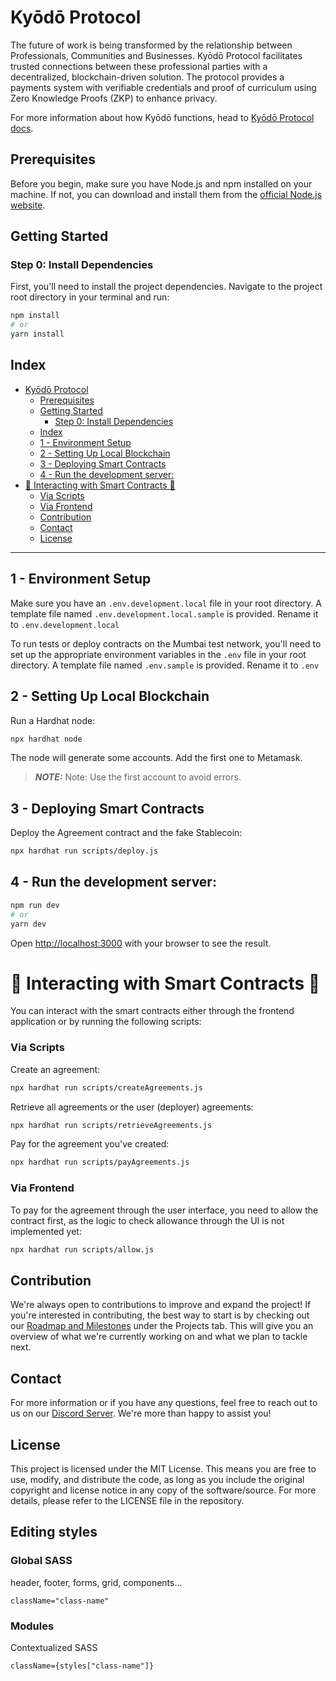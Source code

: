 # Kyōdō Protocol 

The future of work is being transformed by the relationship between Professionals, Communities and Businesses. Kyōdō Protocol facilitates trusted connections between these professional parties with a decentralized, blockchain-driven solution. The protocol provides a payments system with verifiable credentials and proof of curriculum using Zero Knowledge Proofs (ZKP) to enhance privacy. 

For more information about how Kyōdō functions, head to [Kyōdō Protocol docs](https://docs.kyodoprotocol.xyz/). 


## Prerequisites

Before you begin, make sure you have Node.js and npm installed on your machine. If not, you can download and install them from the [official Node.js website](https://nodejs.org/).

## Getting Started

### Step 0: Install Dependencies

First, you'll need to install the project dependencies. Navigate to the project root directory in your terminal and run:

```bash
npm install
# or
yarn install
```

## Index

- [Kyōdō Protocol](#kyōdō-protocol)
  - [Prerequisites](#prerequisites)
  - [Getting Started](#getting-started)
    - [Step 0: Install Dependencies](#step-0-install-dependencies)
  - [Index](#index)
  - [1 - Environment Setup](#1---environment-setup)
  - [2 - Setting Up Local Blockchain](#2---setting-up-local-blockchain)
  - [3 - Deploying Smart Contracts](#3---deploying-smart-contracts)
  - [4 - Run the development server:](#4---run-the-development-server)
- [🌟 Interacting with Smart Contracts 🌟](#-interacting-with-smart-contracts-)
    - [Via Scripts](#via-scripts)
    - [Via Frontend](#via-frontend)
  - [Contribution](#contribution)
  - [Contact](#contact)
  - [License](#license)

---

## 1 - Environment Setup
Make sure you have an `.env.development.local` file in your root directory. A template file named `.env.development.local.sample` is provided. Rename it to `.env.development.local`

To run tests or deploy contracts on the Mumbai test network, you'll need to set up the appropriate environment variables in the `.env` file in your root directory. A template file named `.env.sample` is provided. Rename it to `.env`

## 2 - Setting Up Local Blockchain
Run a Hardhat node:

```bash
npx hardhat node
```

The node will generate some accounts. Add the first one to Metamask.
> **_NOTE:_** Note: Use the first account to avoid errors.

## 3 - Deploying Smart Contracts
Deploy the Agreement contract and the fake Stablecoin:
```bash
npx hardhat run scripts/deploy.js
```

## 4 - Run the development server:
```bash
npm run dev
# or
yarn dev
```

Open [http://localhost:3000](http://localhost:3000) with your browser to see the result.

# 🌟 Interacting with Smart Contracts 🌟
You can interact with the smart contracts either through the frontend application or by running the following scripts:

### Via Scripts

Create an agreement:
```bash
npx hardhat run scripts/createAgreements.js
```

Retrieve all agreements or the user (deployer) agreements:
```bash
npx hardhat run scripts/retrieveAgreements.js
```

Pay for the agreement you've created:
```bash
npx hardhat run scripts/payAgreements.js
```

### Via Frontend
To pay for the agreement through the user interface, you need to allow the contract first, as the logic to check allowance through the UI is not implemented yet:

```bash
npx hardhat run scripts/allow.js
```

## Contribution

We're always open to contributions to improve and expand the project! If you're interested in contributing, the best way to start is by checking out our [Roadmap and Milestones](https://github.com/orgs/w3b3d3v/projects/2/views/2) under the Projects tab. This will give you an overview of what we're currently working on and what we plan to tackle next.

## Contact

For more information or if you have any questions, feel free to reach out to us on our [Discord Server](https://discord.com/invite/kNepSv2HPG). We're more than happy to assist you!

## License

This project is licensed under the MIT License. This means you are free to use, modify, and distribute the code, as long as you include the original copyright and license notice in any copy of the software/source. For more details, please refer to the LICENSE file in the repository.

## Editing styles

### Global SASS
header, footer, forms, grid, components...

```
className="class-name"
```

### Modules
Contextualized SASS
```
className={styles["class-name"]}
```